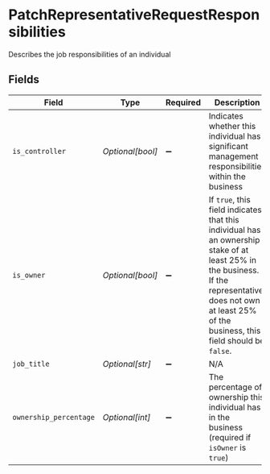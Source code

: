 # PatchRepresentativeRequestResponsibilities

Describes the job responsibilities of an individual


## Fields

| Field                                                                                                                                                                                                       | Type                                                                                                                                                                                                        | Required                                                                                                                                                                                                    | Description                                                                                                                                                                                                 | Example                                                                                                                                                                                                     |
| ----------------------------------------------------------------------------------------------------------------------------------------------------------------------------------------------------------- | ----------------------------------------------------------------------------------------------------------------------------------------------------------------------------------------------------------- | ----------------------------------------------------------------------------------------------------------------------------------------------------------------------------------------------------------- | ----------------------------------------------------------------------------------------------------------------------------------------------------------------------------------------------------------- | ----------------------------------------------------------------------------------------------------------------------------------------------------------------------------------------------------------- |
| `is_controller`                                                                                                                                                                                             | *Optional[bool]*                                                                                                                                                                                            | :heavy_minus_sign:                                                                                                                                                                                          | Indicates whether this individual has significant management responsibilities within the business                                                                                                           | false                                                                                                                                                                                                       |
| `is_owner`                                                                                                                                                                                                  | *Optional[bool]*                                                                                                                                                                                            | :heavy_minus_sign:                                                                                                                                                                                          | If `true`, this field indicates that this individual has an ownership stake of at least 25% in the business. If the representative does not own at least 25% of the business, this field should be `false`. | true                                                                                                                                                                                                        |
| `job_title`                                                                                                                                                                                                 | *Optional[str]*                                                                                                                                                                                             | :heavy_minus_sign:                                                                                                                                                                                          | N/A                                                                                                                                                                                                         | CEO                                                                                                                                                                                                         |
| `ownership_percentage`                                                                                                                                                                                      | *Optional[int]*                                                                                                                                                                                             | :heavy_minus_sign:                                                                                                                                                                                          | The percentage of ownership this individual has in the business (required if `isOwner` is `true`)                                                                                                           | 38                                                                                                                                                                                                          |